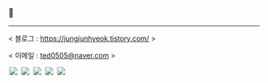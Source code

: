 ### 👋
---

< 블로그 : https://jungjunhyeok.tistory.com/ >

< 이메일 : ted0505@naver.com >

<img src = "https://img.shields.io/badge/-C-black?style=flat&logo=c%2B%2B" style="height : auto; margin-left : 2px; margin-right : 2px;"/> <img src = "https://img.shields.io/badge/-C++-black?style=flat&logo=c%2B%2B" style="height : auto; margin-left : 2px; margin-right : 2px;"/> <img src = "https://img.shields.io/badge/-C%23%20-black?style=flat&logo=C%20Sharp" style="height : auto; margin-left : 2px; margin-right : 2px;"/> <img src="https://img.shields.io/badge/unity%20-%23000000.svg?&style=flat&logo=unity&logoColor=white" style="height : auto; margin-left : 2px; margin-right : 2px;"/> <img src="https://img.shields.io/badge/unreal%20engine%20-%23313131.svg?&style=flat&logo=unreal%20engine&logoColor=white" style="height : auto; margin-left : 2px; margin-right : 2px;"/>
